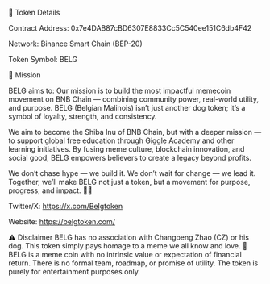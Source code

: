 📌 Token Details 

Contract Address: 0x7e4DAB87cBD6307E8833Cc5C540ee151C6db4F42

Network: Binance Smart Chain (BEP-20)

Token Symbol: BELG

🎯 Mission 

BELG aims to:
Our mission is to build the most impactful memecoin movement on BNB Chain — combining community power, real-world utility, and purpose. BELG (Belgian Malinois) isn’t just another dog token; it’s a symbol of loyalty, strength, and consistency.

We aim to become the Shiba Inu of BNB Chain, but with a deeper mission — to support global free education through Giggle Academy and other learning initiatives. By fusing meme culture, blockchain innovation, and social good, BELG empowers believers to create a legacy beyond profits.

We don’t chase hype — we build it.
We don’t wait for change — we lead it.
Together, we’ll make BELG not just a token, but a movement for purpose, progress, and impact. 🐶🚀


Twitter/X: https://x.com/Belgtoken

Website: https://belgtoken.com/


⚠️ Disclaimer
BELG has no association with Changpeng Zhao (CZ) or his dog. This token simply pays homage to a meme we all know and love. 🐶
BELG is a meme coin with no intrinsic value or expectation of financial return. There is no formal team, roadmap, or promise of utility. The token is purely for entertainment purposes only.
